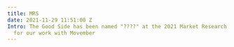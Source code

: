 ```yaml
---
title: MRS
date: 2021-11-29 11:51:00 Z
Intro: The Good Side has been named "????" at the 2021 Market Research Society Awards
  for our work with Movember
---
```


